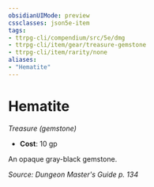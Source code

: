 ```yaml
---
obsidianUIMode: preview
cssclasses: json5e-item
tags:
- ttrpg-cli/compendium/src/5e/dmg
- ttrpg-cli/item/gear/treasure-gemstone
- ttrpg-cli/item/rarity/none
aliases: 
- "Hematite"
---
```

# Hematite
*Treasure (gemstone)*  


- **Cost**: 10 gp

An opaque gray-black gemstone.

*Source: Dungeon Master's Guide p. 134*